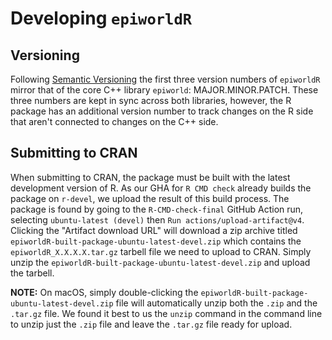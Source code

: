 # Developing `epiworldR`

## Versioning

Following [Semantic Versioning](https://semver.org) the first three version numbers of `epiworldR` mirror that of the core C++ library `epiworld`: MAJOR.MINOR.PATCH.
These three numbers are kept in sync across both libraries, however, the R package has an additional version number to track changes on the R side that aren't connected to changes on the C++ side.

## Submitting to CRAN

When submitting to CRAN, the package must be built with the latest development version of R.
As our GHA for `R CMD check` already builds the package on `r-devel`, we upload the result of this build process.
The package is found by going to the `R-CMD-check-final` GitHub Action run, selecting `ubuntu-latest (devel)` then `Run actions/upload-artifact@v4`.
Clicking the "Artifact download URL" will download a zip archive titled `epiworldR-built-package-ubuntu-latest-devel.zip` which contains the `epiworldR_X.X.X.X.tar.gz` tarbell file we need to upload to CRAN.
Simply unzip the `epiworldR-built-package-ubuntu-latest-devel.zip` and upload the tarbell.

**NOTE:** On macOS, simply double-clicking the `epiworldR-built-package-ubuntu-latest-devel.zip` file will automatically unzip both the `.zip` and the `.tar.gz` file.
We found it best to us the `unzip` command in the command line to unzip just the `.zip` file and leave the `.tar.gz` file ready for upload.
